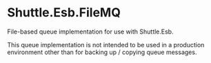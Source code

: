 Shuttle.Esb.FileMQ
==================

File-based queue implementation for use with Shuttle.Esb.

This queue implementation is not intended to be used in a production environment other than for backing up / copying queue messages.

